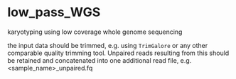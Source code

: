 # low_pass_WGS
karyotyping using low coverage whole genome sequencing

the input data should be trimmed, e.g. using `TrimGalore` or any other comparable quality trimming tool. Unpaired reads resulting from this should be retained and concatenated into one additional read file, e.g. <sample_name>_unpaired.fq
